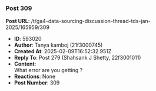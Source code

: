 ### Post 309
**Post URL**: /t/ga4-data-sourcing-discussion-thread-tds-jan-2025/165959/309
- **ID**: 593020
- **Author**: Tanya kamboj (21f3000745)
- **Created At**: 2025-02-09T16:52:32.951Z
- **Reply To**: Post 279 (Shahsank J Shetty, 22f3001011)
- **Content**:  
  What error are you getting ?
- **Reactions**: None
- **Post Number**: 309

